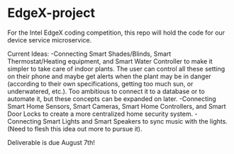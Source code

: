 # EdgeX-project
For the Intel EdgeX coding competition, this repo will hold the code for our device service microservice.

Current Ideas:
-Connecting Smart Shades/Blinds, Smart Thermostat/Heating equipment, and Smart Water Controller to make it simpler to take care of indoor plants. The user can control all these setting on their phone and maybe get alerts when the plant may be in danger (according to their own specifications, getting too much sun, or underwatered, etc.). Too ambitious to connect it to a database or to automate it, but these concepts can be expanded on later.
-Connecting Smart Home Sensors, Smart Cameras, Smart Home Controllers, and Smart Door Locks to create a more centralized home security system.
-Connecting Smart Lights and Smart Speakers to sync music with the lights. (Need to flesh this idea out more to pursue it).

Deliverable is due August 7th!

